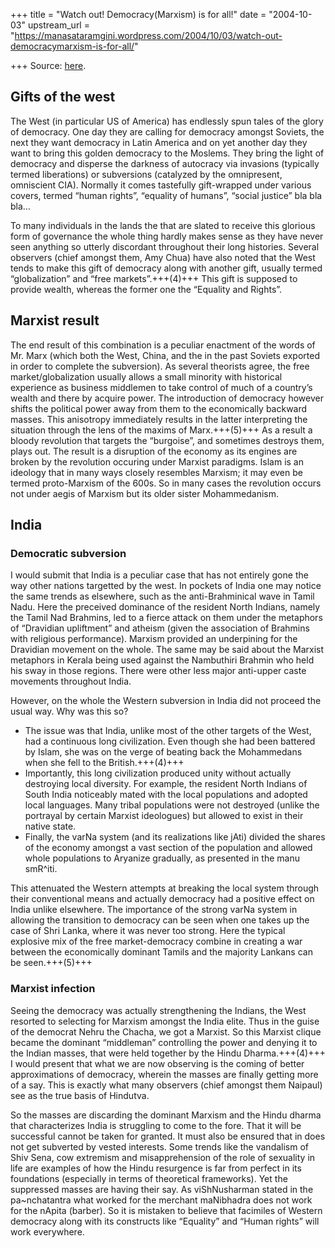+++
title = "Watch out! Democracy(Marxism) is for all!"
date = "2004-10-03"
upstream_url = "https://manasataramgini.wordpress.com/2004/10/03/watch-out-democracymarxism-is-for-all/"

+++
Source: [here](https://manasataramgini.wordpress.com/2004/10/03/watch-out-democracymarxism-is-for-all/).

## Gifts of the west
The West (in particular US of America) has endlessly spun tales of the glory of democracy. One day they are calling for democracy amongst Soviets, the next they want democracy in Latin America and on yet another day they want to bring this golden democracy to the Moslems. They bring the light of democracy and disperse the darkness of autocracy via invasions (typically termed liberations) or subversions (catalyzed by the omnipresent, omniscient CIA). Normally it comes tastefully gift-wrapped under various covers, termed “human rights”, “equality of humans”, “social justice” bla bla bla… 

To many individuals in the lands the that are slated to receive this glorious form of governance the whole thing hardly makes sense as they have never seen anything so utterly discordant throughout their long histories. Several observers (chief amongst them, Amy Chua) have also noted that the West tends to make this gift of democracy along with another gift, usually termed “globalization” and “free markets”.+++(4)+++ This gift is supposed to provide wealth, whereas the former one the “Equality and Rights”. 

## Marxist result
The end result of this combination is a peculiar enactment of the words of Mr. Marx (which both the West, China, and the in the past Soviets exported in order to complete the subversion). As several theorists agree, the free market/globalization usually allows a small minority with historical experience as business middlemen to take control of much of a country’s wealth and there by acquire power. The introduction of democracy however shifts the political power away from them to the economically backward masses. This anisotropy immediately results in the latter interpreting the situation through the lens of the maxims of Marx.+++(5)+++ As a result a bloody revolution that targets the “burgoise”, and sometimes destroys them, plays out. The result is a disruption of the economy as its engines are broken by the revolution occuring under Marxist paradigms. Islam is an ideology that in many ways closely resembles Marxism; it may even be termed proto-Marxism of the 600s. So in many cases the revolution occurs not under aegis of Marxism but its older sister Mohammedanism.

## India
### Democratic subversion
I would submit that India is a peculiar case that has not entirely gone the way other nations targetted by the west. In pockets of India one may notice the same trends as elsewhere, such as the anti-Brahminical wave in Tamil Nadu. Here the preceived dominance of the resident North Indians, namely the Tamil Nad Brahmins, led to a fierce attack on them under the metaphors of “Dravidian upliftment” and atheism (given the association of Brahmins with religious performance). Marxism provided an underpining for the Dravidian movement on the whole. The same may be said about the Marxist metaphors in Kerala being used against the Nambuthiri Brahmin who held his sway in those regions. There were other less major anti-upper caste movements throughout India. 

However, on the whole the Western subversion in India did not proceed the usual way. Why was this so? 

- The issue was that India, unlike most of the other targets of the West, had a continuous long civilization. Even though she had been battered by Islam, she was on the verge of beating back the Mohammedans when she fell to the British.+++(4)+++ 
- Importantly, this long civilization produced unity without actually destroying local diversity. For example, the resident North Indians of South India noticeably mated with the local populations and adopted local languages. Many tribal populations were not destroyed (unlike the portrayal by certain Marxist ideologues) but allowed to exist in their native state. 
- Finally, the varNa system (and its realizations like jAti) divided the shares of the economy amongst a vast section of the population and allowed whole populations to Aryanize gradually, as presented in the manu smR^iti. 

This attenuated the Western attempts at breaking the local system through their conventional means and actually democracy had a positive effect on India unlike elsewhere. The importance of the strong varNa system in allowing the transition to democracy can be seen when one takes up the case of Shri Lanka, where it was never too strong. Here the typical explosive mix of the free market-democracy combine in creating a war between the economically dominant Tamils and the majority Lankans can be seen.+++(5)+++

### Marxist infection
Seeing the democracy was actually strengthening the Indians, the West resorted to selecting for Marxism amongst the India elite. Thus in the guise of the democrat Nehru the Chacha, we got a Marxist. So this Marxist clique became the dominant “middleman” controlling the power and denying it to the Indian masses, that were held together by the Hindu Dharma.+++(4)+++ I would present that what we are now observing is the coming of better approximations of democracy, wherein the masses are finally getting more of a say. This is exactly what many observers (chief amongst them Naipaul) see as the true basis of Hindutva. 

So the masses are discarding the dominant Marxism and the Hindu dharma that characterizes India is struggling to come to the fore. That it will be successful cannot be taken for granted. It must also be ensured that in does not get subverted by vested interests. Some trends like the vandalism of Shiv Sena, cow extremism and misapprehension of the role of sexuality in life are examples of how the Hindu resurgence is far from perfect in its foundations (especially in terms of theoretical frameworks). Yet the suppressed masses are having their say. As viShNusharman stated in the pa\~nchatantra what worked for the merchant maNibhadra does not work for the nApita (barber). So it is mistaken to believe that facimiles of Western democracy along with its constructs like “Equality” and “Human rights” will work everywhere.

